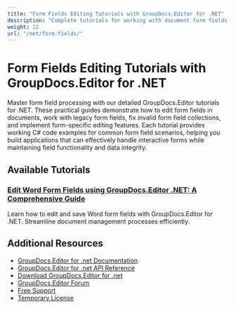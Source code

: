 ```yaml
---
title: "Form Fields Editing Tutorials with GroupDocs.Editor for .NET"
description: "Complete tutorials for working with document form fields, interactive forms, and form content using GroupDocs.Editor for .NET."
weight: 12
url: "/net/form-fields/"
---
```


# Form Fields Editing Tutorials with GroupDocs.Editor for .NET

Master form field processing with our detailed GroupDocs.Editor tutorials for .NET. These practical guides demonstrate how to edit form fields in documents, work with legacy form fields, fix invalid form field collections, and implement form-specific editing features. Each tutorial provides working C# code examples for common form field scenarios, helping you build applications that can effectively handle interactive forms while maintaining field functionality and data integrity.

## Available Tutorials

### [Edit Word Form Fields using GroupDocs.Editor .NET&#58; A Comprehensive Guide](./edit-word-form-fields-groupdocs-editor-net/)
Learn how to edit and save Word form fields with GroupDocs.Editor for .NET. Streamline document management processes efficiently.

## Additional Resources

- [GroupDocs.Editor for .net Documentation](https://docs.groupdocs.com/editor/net/)
- [GroupDocs.Editor for .net API Reference](https://reference.groupdocs.com/editor/net/)
- [Download GroupDocs.Editor for .net](https://releases.groupdocs.com/editor/net/)
- [GroupDocs.Editor Forum](https://forum.groupdocs.com/c/editor)
- [Free Support](https://forum.groupdocs.com/)
- [Temporary License](https://purchase.groupdocs.com/temporary-license/)
